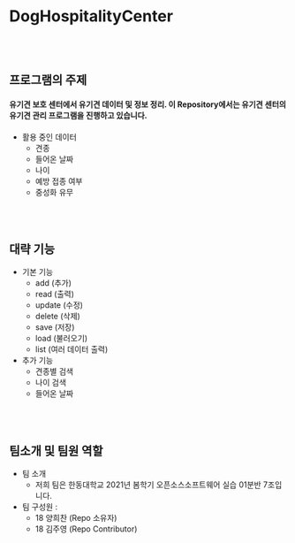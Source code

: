 # DogHospitalityCenter

<br/><br/>

## 프로그램의 주제
#### 유기견 보호 센터에서 유기견 데이터 및 정보 정리. 이 Repository에서는 유기견 센터의 유기견 관리 프로그램을 진행하고 있습니다.
+ 활용 중인 데이터
    + 견종
    + 들어온 날짜
    + 나이
	+ 예방 접종 여부
	+ 중성화 유무

<br/><br/>

## 대략 기능
+ 기본 기능
    + add (추가)
	+ read (출력)
	+ update (수정)
    + delete (삭제)
	+ save (저장) 
	+ load (불러오기)
	+ list (여러 데이터 출력)
+ 추가 기능
    + 견종별 검색
	+ 나이 검색
	+ 들어온 날짜

<br/><br/>

## 팀소개 및 팀원 역할
+ 팀 소개
    + 저희 팀은 한동대학교 2021년 봄학기 오픈소스소프트웨어 실습 01분반 7조입니다.
+ 팀 구성원 :
    + 18 양희찬 (Repo 소유자)
    + 18 김주영 (Repo Contributor)